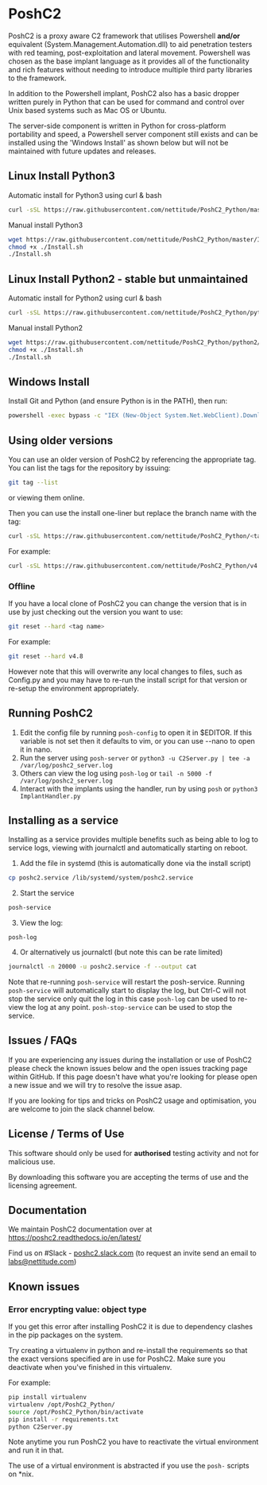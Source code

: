 # PoshC2

PoshC2 is a proxy aware C2 framework that utilises Powershell **and/or** equivalent (System.Management.Automation.dll) to aid penetration testers with red teaming, post-exploitation and lateral movement. Powershell was chosen as the base implant language as it provides all of the functionality and rich features without needing to introduce multiple third party libraries to the framework.

In addition to the Powershell implant, PoshC2 also has a basic dropper written purely in Python that can be used for command and control over Unix based systems such as Mac OS or Ubuntu.

The server-side component is written in Python for cross-platform portability and speed, a Powershell server component still exists and can be installed using the 'Windows Install' as shown below but will not be maintained with future updates and releases.

## Linux Install Python3
Automatic install for Python3 using curl & bash

```bash
curl -sSL https://raw.githubusercontent.com/nettitude/PoshC2_Python/master/Install.sh | bash
```

Manual install Python3

```bash
wget https://raw.githubusercontent.com/nettitude/PoshC2_Python/master/Install.sh
chmod +x ./Install.sh
./Install.sh
```

## Linux Install Python2 - stable but unmaintained

Automatic install for Python2 using curl & bash

```bash
curl -sSL https://raw.githubusercontent.com/nettitude/PoshC2_Python/python2/Install.sh | bash
```

Manual install Python2

```bash
wget https://raw.githubusercontent.com/nettitude/PoshC2_Python/python2/Install.sh
chmod +x ./Install.sh
./Install.sh
```

## Windows Install

Install Git and Python (and ensure Python is in the PATH), then run:

```bash
powershell -exec bypass -c "IEX (New-Object System.Net.WebClient).DownloadString('https://raw.githubusercontent.com/nettitude/PoshC2_Python/master/Install.ps1')"
```

## Using older versions

You can use an older version of PoshC2 by referencing the appropriate tag. You can list the tags for the repository by issuing:

```bash
git tag --list
```
or viewing them online.


Then you can use the install one-liner but replace the branch name with the tag:

```bash
curl -sSL https://raw.githubusercontent.com/nettitude/PoshC2_Python/<tag name>/Install.sh | bash
```

For example:

```bash
curl -sSL https://raw.githubusercontent.com/nettitude/PoshC2_Python/v4.8/Install.sh | bash
```

### Offline

If you have a local clone of PoshC2 you can change the version that is in use by just checking out the version you want to use:

```bash
git reset --hard <tag name>
```

For example:

```bash
git reset --hard v4.8
```

However note that this will overwrite any local changes to files, such as Config.py and you may have to re-run the install script for that version or re-setup the environment appropriately.

## Running PoshC2

1. Edit the config file by running `posh-config` to open it in $EDITOR. If this variable is not set then it defaults to vim, or you can use --nano to open it in nano.
2. Run the server using `posh-server` or `python3 -u C2Server.py | tee -a /var/log/poshc2_server.log`
3. Others can view the log using `posh-log` or `tail -n 5000 -f /var/log/poshc2_server.log`
4. Interact with the implants using the handler, run by using `posh` or `python3 ImplantHandler.py`

## Installing as a service

Installing as a service provides multiple benefits such as being able to log to service logs, viewing with journalctl and automatically starting on reboot.

1. Add the file in systemd (this is automatically done via the install script)

```bash
cp poshc2.service /lib/systemd/system/poshc2.service
```

2. Start the service

```bash
posh-service
```

3. View the log:

```
posh-log
```

4. Or alternatively us journalctl (but note this can be rate limited)

```bash
journalctl -n 20000 -u poshc2.service -f --output cat
```

Note that re-running `posh-service` will restart the posh-service.
Running `posh-service` will automatically start to display the log, but Ctrl-C will not stop the service only quit the log in this case
`posh-log` can be used to re-view the log at any point.
`posh-stop-service` can be used to stop the service.

## Issues / FAQs

If you are experiencing any issues during the installation or use of PoshC2 please check the known issues below and the open issues tracking page within GitHub. If this page doesn't have what you're looking for please open a new issue and we will try to resolve the issue asap.

If you are looking for tips and tricks on PoshC2 usage and optimisation, you are welcome to join the slack channel below.

## License / Terms of Use

This software should only be used for **authorised** testing activity and not for malicious use.

By downloading this software you are accepting the terms of use and the licensing agreement.

## Documentation

We maintain PoshC2 documentation over at https://poshc2.readthedocs.io/en/latest/

Find us on #Slack - [poshc2.slack.com](poshc2.slack.com) (to request an invite send an email to labs@nettitude.com)

## Known issues

### Error encrypting value: object type

If you get this error after installing PoshC2 it is due to dependency clashes in the pip packages on the system.

Try creating a virtualenv in python and re-install the requirements so that the exact versions specified are in use for PoshC2. Make sure you deactivate when you've finished in this virtualenv.

For example:

```bash
pip install virtualenv
virtualenv /opt/PoshC2_Python/
source /opt/PoshC2_Python/bin/activate
pip install -r requirements.txt
python C2Server.py
```

Note anytime you run PoshC2 you have to reactivate the virtual environment and run it in that.

The use of a virtual environment is abstracted if you use the `posh-` scripts on *nix.
